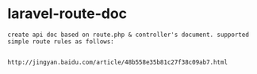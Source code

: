 # laravel-route-doc

    create api doc based on route.php & controller's document. supported simple route rules as follows:
    
    
    http://jingyan.baidu.com/article/48b558e35b81c27f38c09ab7.html